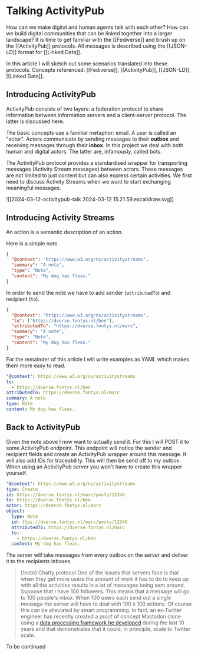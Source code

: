 # Talking ActivityPub

How can we make digital and human agents talk with each other? How can we build digital communities that can be linked together into a larger landscape? It is time to get familiar with the [[Fediverse]] and brush up on the [[ActivityPub]] protocols. All messages is described using the [[JSON-LD]] format for [[Linked Data]].

In this article I will sketch out some scenarios translated into these protocols. Concepts referenced: [[Fediverse]], [[ActivityPub]], [[JSON-LD]], [[Linked Data]].

## Introducing ActivityPub

ActivityPub consists of two layers: a federation protocol to share information between information servers and a client-server protocol. The latter is discussed here.

The basic concepts use a familiar metaphor: email. A user is called an "actor". Actors communicate by sending messages to their **outbox** and receiving messages through their **inbox**. In this project we deal with both human and digital actors. The latter are, infamously, called bots.

The ActivityPub protocol provides a standardised wrapper for transporting messages (Activity Stream messages) between actors. These messages are not limited to just content but can also express certain activities. We first need to discuss Activity Streams when we want to start exchanging meaningful messages.

![[2024-03-12-activitypub-talk 2024-03-12 15.21.59.excalidraw.svg]]

## Introducing Activity Streams

An action is a semantic description of an action.

Here is a simple note.

``` json
{
  "@context": "https://www.w3.org/ns/activitystreams",
  "summary": "A note",
  "type": "Note",
  "content": "My dog has fleas."
}
```

In order to send the note we have to add sender (`attributedTo`) and recipient (`to`).

``` json hl_lines="3 4"
{
  "@context": "https://www.w3.org/ns/activitystreams",
  "to": ["https://dverse.fontys.nl/ben"],
  "attributedTo": "https://dverse.fontys.nl/marc",
  "summary": "A note",
  "type": "Note",
  "content": "My dog has fleas."
}
```

For the remainder of this article I will write examples as YAML which makes them more easy to read.

``` yaml
"@context": https://www.w3.org/ns/activitystreams
to:
  - https://dverse.fontys.nl/ben
attributedTo: https://dverse.fontys.nl/marc
summary: A note
type: Note
content: My dog has fleas.
```

## Back to ActivityPub

Given the note above I now want to actually send it. For this I will POST it to some ActivityPub endpoint. This endpoint will notice the sender and recipient fields and create an ActivityPub wrapper around this message. It will also add IDs for traceability. This will then be send off to my outbox. When using an ActivityPub server you won't have to create this wrapper yourself.


``` yaml
"@context": https://www.w3.org/ns/activitystreams
type: Create
id: https://dverse.fontys.nl/marc/posts/12345
to: https://dverse.fontys.nl/ben
actor: https://dverse.fontys.nl/marc
object: 
  type: Note
  id: ttps://dverse.fontys.nl/marc/posts/12346
  attributedTo: https://dverse.fontys.nl/marc
  to:
    - https://dverse.fontys.nl/ben
  content: My dog has fleas.
```

The server will take messages from every outbox on the server and deliver it to the recipients inboxes.

> [!note] Chatty protocol
> One of the issues that servers face is that when they get more users the amount of work it has to do to keep up with all the activities results in a lot of messages being sent around. Suppose that I have 100 followers. This means that a message will go to 100 people's inbox. When 100 users each send out a single message the server will have to deal with 100 x 100 actions. Of course this can be alleviated by smart programming. In fact, an ex-Twitter engineer has recently created a proof of concept Mastodon clone using a [data processing framework he developed](https://softwareengineeringdaily.com/2023/12/28/rama-with-nathan-marz) during the last 10 years and that demonstrates that it could, in principle, scale to Twitter scale.

To be continued



